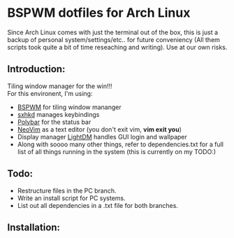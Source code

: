 <h1>BSPWM dotfiles for Arch Linux</h1>
Since Arch Linux comes with just the terminal out of the box, this is just a backup of personal system/settings/etc.. for future conveniency (All them scripts took quite a bit of time reseaching and writing). Use at our own risks.
<h2>Introduction:</h2>
Tiling window manager for the win!!!<br>
For this environent, I'm using:
<ul>
	<li><a href="https://github.com/baskerville/bspwm">BSPWM</a> for tiling window mananger</li>
	<li><a href="https://github.com/baskerville/sxhkd">sxhkd</a> manages keybindings</li>
	<li><a href="https://github.com/polybar/polybar">Polybar</a> for the status bar</li>
	<li><a href="https://github.com/neovim/neovim">NeoVim</a> as a text editor (you don't exit vim, <strong>vim exit you</strong>)</li>
	<li>Display manager <a href="https://github.com/canonical/lightdm">LightDM</a> handles GUI login and wallpaper</li>
	<li>Along with soooo many other things, refer to dependencies.txt for a full list of all things running in the system (this is currently on my TODO:)</li>
</ul>
<h2>Todo:</h2>
<ul>
	<li>Restructure files in the PC branch.</li>
	<li>Write an install script for PC systems.</li>
	<li>List out all dependencies in a .txt file for both branches.</li>
</ul>
<h2>Installation:</h2>


